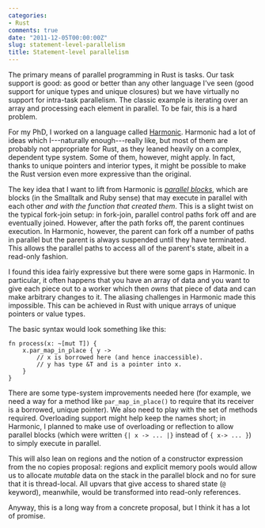 ```yaml
---
categories:
- Rust
comments: true
date: "2011-12-05T00:00:00Z"
slug: statement-level-parallelism
title: Statement-level parallelism
---
```


The primary means of parallel programming in Rust is tasks.  Our task
support is good: as good or better than any other language I've seen
(good support for unique types and unique closures) but we have
virtually no support for intra-task parallelism.  The classic example
is iterating over an array and processing each element in parallel.
To be fair, this is a hard problem.

For my PhD, I worked on a language called
[Harmonic](http://harmonic-lang.org).  Harmonic had a lot of ideas
which I---naturally enough---really like, but most of them are
probably not appropriate for Rust, as they leaned heavily on a
complex, dependent type system.  Some of them, however, might apply.
In fact, thanks to unique pointers and interior types, it might be
possible to make the Rust version even more expressive than the
original.

The key idea that I want to lift from Harmonic is
[*parallel blocks*][parblk], which are blocks (in the Smalltalk and
Ruby sense) that may execute in parallel with each other *and with the
function that created them*.  This is a slight twist on the typical
fork-join setup: in fork-join, parallel control paths fork off and are
eventually joined.  However, after the path forks off, the parent
continues execution.  In Harmonic, however, the parent can fork off a
number of paths in parallel but the parent is always suspended until
they have terminated.  This allows the parallel paths to access all of
the parent's state, albeit in a read-only fashion.

I found this idea fairly expressive but there were some gaps in
Harmonic.  In particular, it often happens that you have an array of
data and you want to give each piece out to a worker which then *owns*
that piece of data and can make arbitrary changes to it.  The aliasing
challenges in Harmonic made this impossible.  This can be achieved in
Rust with unique arrays of unique pointers or value types.

The basic syntax would look something like this:

    fn process(x: ~[mut T]) {
        x.par_map_in_place { y -> 
            // x is borrowed here (and hence inaccessible).
            // y has type &T and is a pointer into x.
        }
    }

There are some type-system improvements needed here (for example, we
need a way for a method like `par_map_in_place()` to require that its
receiver is a borrowed, unique pointer).  We also need to play with
the set of methods required.  Overloading support might help keep the
names short; in Harmonic, I planned to make use of overloading or
reflection to allow parallel blocks (which were written `{| x ->
... |}` instead of `{ x-> ... }`) to simply execute in parallel.

This will also lean on regions and the notion of a constructor
expression from the no copies proposal: regions and explicit memory
pools would allow us to allocate *mutable* data on the stack in the
parallel block and no for sure that it is thread-local.  All upvars
that give access to shared state (`@` keyword), meanwhile, would be
transformed into read-only references.

Anyway, this is a long way from a concrete proposal, but I think it
has a lot of promise.

[parblk]: http://harmonic-lang.org/tutorial-2/4-parallel-control-flow-usi.html
